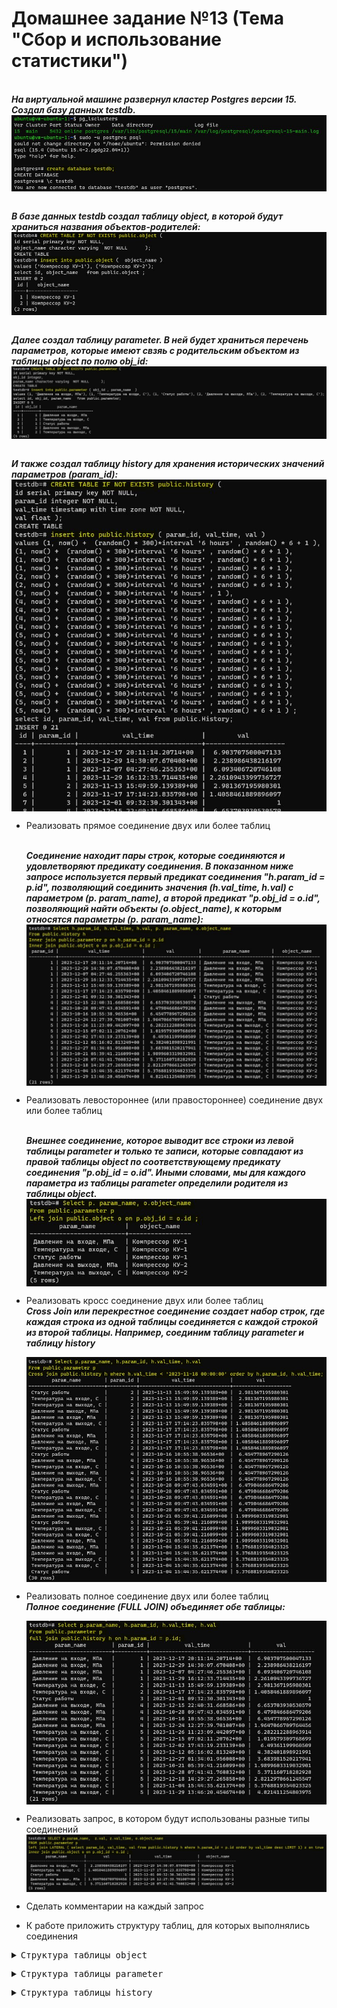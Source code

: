 # Домашнее задание №13 (Тема "Сбор и использование статистики")

<br>__*На виртуальной машине развернул кластер Postgres версии 15. Создал базу данных testdb.*__
<img src="pic/0.JPG" align="center" />

<br>__*В базе данных testdb создал таблицу object, в которой будут храниться названия объектов-родителей:*__
<img src="pic/0_1.JPG" align="center" />

<br>__*Далее создал таблицу parameter. В ней будет храниться перечень параметров, которые имеют свзяь с родительским объектом из таблицы object по полю obj_id:*__
<img src="pic/0_2.JPG" align="center" />

<br>__*И также создал таблицу history для хранения исторических значений параметров (param_id):*__
<img src="pic/0_3.JPG" align="center" />

* Реализовать прямое соединение двух или более таблиц
  
  <br>__*Соединение находит пары строк, которые соединяются и удовлетворяют предикату соединения. В показанном ниже запросе используется первый предикат соединения "h.param_id = p.id", позволяющий соединить значения (h.val_time, h.val) с параметром (p. param_name), а второй предикат "p.obj_id = o.id", позволяющий найти объекты (o.object_name), к которым относятся параметры (p. param_name):*__  
  <img src="pic/1.JPG" align="center" />
  
* Реализовать левостороннее (или правостороннее) соединение двух или более таблиц

  <br>__*Внешнее соединение, которое выводит все строки из левой таблицы parameter и только те записи, которые совпадают из правой таблицы object по соответствующему предикату соединения "p.obj_id = o.id". Иными словами, мы для каждого параметра из таблицы parameter определили родителя из таблицы object.*__
  <img src="pic/2.JPG" align="center" />
  
* Реализовать кросс соединение двух или более таблиц
  <br>__*Cross Join или перекрестное соединение создает набор строк, где каждая строка из одной таблицы соединяется с каждой строкой из второй таблицы. Например, соединим таблицу parameter и таблицу history*__
  
  <img src="pic/3.JPG" align="center" />
  
* Реализовать полное соединение двух или более таблиц
  <br>__*Полное соединение (FULL JOIN) объединяет обе таблицы:*__
  
  <img src="pic/4.JPG" align="center" />
  
* Реализовать запрос, в котором будут использованы разные типы соединений
  <img src="pic/5.JPG" align="center" />
* Сделать комментарии на каждый запрос
* К работе приложить структуру таблиц, для которых выполнялись соединения

<pre><details><summary>Структура таблицы object</summary>
    CREATE TABLE IF NOT EXISTS public.object (
    id serial primary key NOT NULL,
    object_name character varying  NOT NULL      );</details></pre>  
<pre><details><summary>Структура таблицы parameter</summary>
    CREATE TABLE IF NOT EXISTS public.parameter (
    id serial primary key NOT NULL,
    obj_id integer,
    param_name character varying  NOT NULL      );</details></pre>  
<pre><details><summary>Структура таблицы history</summary>
    CREATE TABLE IF NOT EXISTS public.history (
    id serial primary key NOT NULL,
    param_id integer NOT NULL,
    val_time timestamp with time zone NOT NULL,
    val float );</details></pre>

  

